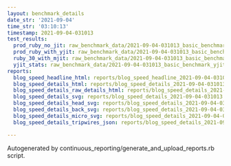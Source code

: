 ```yaml
---
layout: benchmark_details
date_str: '2021-09-04'
time_str: '03:10:13'
timestamp: 2021-09-04-031013
test_results:
  prod_ruby_no_jit: raw_benchmark_data/2021-09-04-031013_basic_benchmark_prod_ruby_no_jit.json
  prod_ruby_with_yjit: raw_benchmark_data/2021-09-04-031013_basic_benchmark_prod_ruby_with_yjit.json
  ruby_30_with_mjit: raw_benchmark_data/2021-09-04-031013_basic_benchmark_ruby_30_with_mjit.json
  yjit_stats: raw_benchmark_data/2021-09-04-031013_basic_benchmark_yjit_stats.json
reports:
  blog_speed_headline_html: reports/blog_speed_headline_2021-09-04-031013.html
  blog_speed_details_html: reports/blog_speed_details_2021-09-04-031013.html
  blog_speed_details_raw_details_html: reports/blog_speed_details_2021-09-04-031013.raw_details.html
  blog_speed_details_svg: reports/blog_speed_details_2021-09-04-031013.svg
  blog_speed_details_head_svg: reports/blog_speed_details_2021-09-04-031013.head.svg
  blog_speed_details_back_svg: reports/blog_speed_details_2021-09-04-031013.back.svg
  blog_speed_details_micro_svg: reports/blog_speed_details_2021-09-04-031013.micro.svg
  blog_speed_details_tripwires_json: reports/blog_speed_details_2021-09-04-031013.tripwires.json

---
```

Autogenerated by continuous_reporting/generate_and_upload_reports.rb script.
